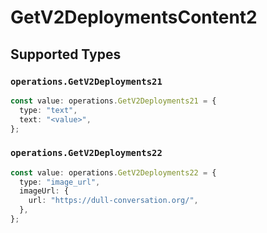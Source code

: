 # GetV2DeploymentsContent2


## Supported Types

### `operations.GetV2Deployments21`

```typescript
const value: operations.GetV2Deployments21 = {
  type: "text",
  text: "<value>",
};
```

### `operations.GetV2Deployments22`

```typescript
const value: operations.GetV2Deployments22 = {
  type: "image_url",
  imageUrl: {
    url: "https://dull-conversation.org/",
  },
};
```

